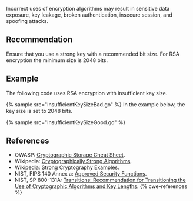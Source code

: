Incorrect uses of encryption algorithms may result in sensitive data exposure, key leakage, broken authentication, insecure session, and spoofing attacks.


## Recommendation
Ensure that you use a strong key with a recommended bit size. For RSA encryption the minimum size is 2048 bits.


## Example
The following code uses RSA encryption with insufficient key size.

{% sample src="InsufficientKeySizeBad.go" %}
In the example below, the key size is set to 2048 bits.

{% sample src="InsufficientKeySizeGood.go" %}

## References
* OWASP: [Cryptographic Storage Cheat Sheet](https://cheatsheetseries.owasp.org/cheatsheets/Cryptographic_Storage_Cheat_Sheet.html).
* Wikipedia: [Cryptographically Strong Algorithms](https://en.wikipedia.org/wiki/Strong_cryptography#Cryptographically_strong_algorithms).
* Wikipedia: [Strong Cryptography Examples](https://en.wikipedia.org/wiki/Strong_cryptography#Examples).
* NIST, FIPS 140 Annex a: [ Approved Security Functions](http://csrc.nist.gov/publications/fips/fips140-2/fips1402annexa.pdf).
* NIST, SP 800-131A: [ Transitions: Recommendation for Transitioning the Use of Cryptographic Algorithms and Key Lengths](http://nvlpubs.nist.gov/nistpubs/SpecialPublications/NIST.SP.800-131Ar1.pdf).
{% cwe-references %}
